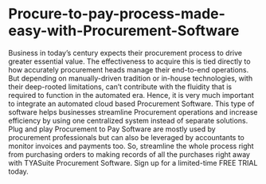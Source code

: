 # Procure-to-pay-process-made-easy-with-Procurement-Software
Business in today’s century expects their procurement process to drive greater essential value. The effectiveness to acquire this is tied directly to how accurately procurement heads manage their end-to-end operations. But depending on manually-driven tradition or in-house technologies, with their deep-rooted limitations, can’t contribute with the fluidity that is required to function in the automated era. Hence, it is very much important to integrate an automated cloud based Procurement Software. This type of software helps businesses streamline Procurement  operations and increase efficiency by using one centralized system instead of separate solutions. Plug and play Procurement to Pay Software are mostly used by procurement professionals but can also be leveraged by accountants to monitor invoices and payments too.  So, streamline the whole process right from purchasing orders to making records of all the purchases right away with TYASuite Procurement Software. Sign up for a limited-time FREE TRIAL today.
